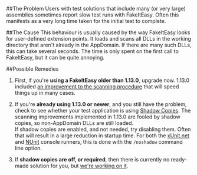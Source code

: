 ##The Problem
Users with test solutions that include many (or very large) assemblies sometimes report slow test runs with FakeItEasy. Often this manifests as a very long time taken for the initial test to complete.

##The Cause
This behaviour is usually caused by the way FakeItEasy looks for user-defined extension points. It loads and scans all DLLs in the working directory that aren't already in the AppDomain. If there are many such DLLs, this can take several seconds. The time is only spent on the first call to FakeItEasy, but it can be quite annoying.

##Possible Remedies
1. First, if you're **using a FakeItEasy older than 1.13.0**, upgrade now. 1.13.0 included [an improvement to the scanning procedure][2] that will speed things up in many cases.

2. If you're **already using 1.13.0 or newer**, and you still have the problem, check to see whether your test application is using [Shadow Copies][1]. The scanning improvements implemented in 1.13.0 are fooled by shadow copies, so non-AppDomain DLLs are still loaded.  
If shadow copies are enabled, and not needed, try disabling them. Often that will result in a large reduction in startup time. For both the [xUnit.net][4] and [NUnit][5] console runners, this is done with the `/noshadow` command line option.
3. If **shadow copies are off, or required**, then there is currently no ready-made solution for you, but [we're working on it][3].


[1]:http://msdn.microsoft.com/en-us/library/ms404279(v=vs.110).aspx
[2]:../issues/133
[3]:../issues/130
[4]:http//xunit.net
[5]:http://www.nunit.org/